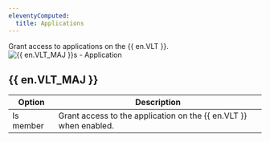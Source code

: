 ```yaml
---
eleventyComputed:
  title: Applications
---
```

Grant access to applications on the {{ en.VLT }}.  
![{{ en.VLT_MAJ }}s - Application](https://webdevolutions.azureedge.net/docs/en/server/ServerOp8070.png)

## {{ en.VLT_MAJ }}
| Option    | Description                                                       |
|-----------|-------------------------------------------------------------------|
| Is member | Grant access to the application on the {{ en.VLT }} when enabled. |
